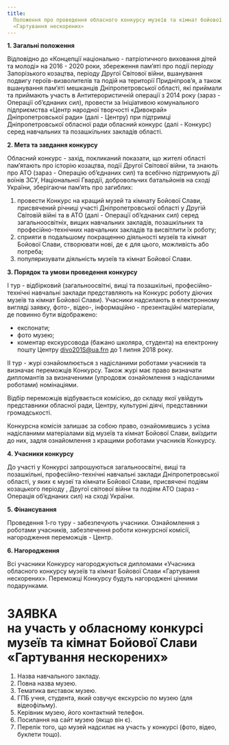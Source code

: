 ```yaml
---
title:
  Положення про проведення обласного конкурсу музеїв та кімнат бойової слави
  «Гартування нескорених»
---
```


**1. Загальні положення**

Відповідно до «Концепції національно - патріотичного виховання дітей та молоді» на 2016 - 2020 роки, збереження пам’яті про події періоду Запорізького козацтва, періоду Другої Світової війни, вшанування подвигу героїв-визволителів та подій на території Придніпров’я, а також вшанування пам’яті мешканців Дніпропетровської області, які приймали та приймають участь в Антитерористичній операції з 2014 року (зараз - Операції об’єднаних сил), провести за Ініціативою комунального підприємства «Центр народної творчості «Дивокрай» Дніпропетровської ради» (далі - Центру) при підтримці Дніпропетровської обласної ради обласний конкурс (далі - Конкурс) серед навчальних та позашкільних закладів області.

**2. Мета та завдання конкурсу**

Обласний конкурс - захід, покликаний показати, що жителі області пам’ятають про історію козацтва, події Другої Світової війни, та знають про АТО (зараз - Операцію об’єднаних сил) та всебічно підтримують дії воїнів ЗСУ, Національної Гвардії, добровольчих батальйонів на сході України, зберігаючи пам’ять про загиблих:

1.  провести Конкурс на кращий музей та кімнату Бойової Слави, присвячений річниці участі Дніпропетровської області у Другій Світовій війні та в АТО (далі - Операції об’єднаних сил) серед загальноосвітніх, вищих навчальних закладів, позашкільних та професійно-технічних навчальних закладів та висвітлити їх роботу;
2.  сприяти в подальшому покращенню діяльності музеїв та кімнат Бойової Слави, створювати нові, де є для цього, можливість або потреба;
3.  популяризувати діяльність музеїв та кімнат Бойової Слави.

**3. Порядок та умови проведення конкурсу**

I тур - відбірковий (загальноосвітні, вищі та позашкільні, професійно-технічні навчальні заклади представляють на Конкурс роботу діючих музеїв та кімнат Бойової Слави).
Учасники надсилають в електронному вигляді заявку, фото-, відео-, інформаційно - презентаційні матеріали, де повинно бути відображено:

- експонати;
- фото музею;
- коментар екскурсовода (бажано школяра, студента) на електронну пошту Центру divo201S@ua.frn до 1 липня 2018 року.

II тур - журі ознайомлюється з надісланими роботами учасників та визначає переможців Конкурсу. Також журі має право визначати дипломантів за визначеними (упродовж ознайомлення з надісланими роботами) номінаціями.

Відбір переможців відбувається комісією, до складу якої увійдуть представники обласної ради, Центру, культурні діячі, представники громадськості.

Конкурсна комісія залишає за собою право, ознайомившись з усіма надісланими матеріалами від музеїв та кімнат Бойової Слави, виїздити до них, задля ознайомлення з кращими роботами учасників Конкурсу.

**4. Учасники конкурсу**

До участі у Конкурсі запрошуються загальноосвітні, вищі та позашкільні, професійно-технічні навчальні заклади Дніпропетровської області, у яких є музеї та кімнати Бойової Слави, присвячені подіям козацького періоду , Другої світової війни та подіям АТО (зараз - Операція об’єднаних сил) на сході України.

**5. Фінансування**

Проведення 1-го туру - забезпечують учасники.
Ознайомлення з роботами учасників, забезпечення роботи конкурсної комісії, нагородження переможців - Центр.

**6. Нагородження**

Всі учасники Конкурсу нагороджуються дипломами «Учасника обласного конкурсу музеїв та кімнат Бойової Слави «Гартування нескорених». Переможці Конкурсу будуть нагороджені цінними подарунками.

# ЗАЯВКА <br> на участь у обласному конкурсі музеїв та кімнат Бойової Слави «Гартування нескорених»

1.  Назва навчального закладу.
2.  Повна назва музею.
3.  Тематика виставок музею.
4.  ГПБ учня, студента, який озвучує екскурсію по музею (для відеофільму).
5.  Керівник музею, його контактний телефон.
6.  Посилання на сайт музею (якщо він є).
7.  Перелік того, що музей надсилає на участь у конкурсі (фото, відео, буклети тощо).
